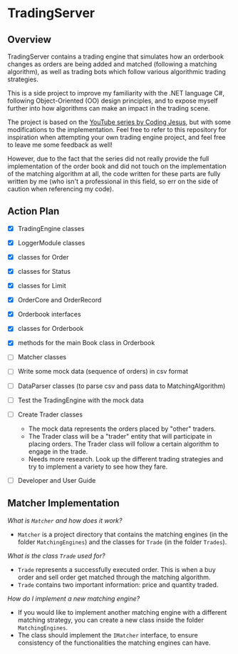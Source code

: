 # <b>TradingServer</b>

## <b>Overview</b>
TradingServer contains a trading engine that simulates how an orderbook changes as orders are being added and matched (following a matching algorithm), as well as trading bots which follow various algorithmic trading strategies.

This is a side project to improve my familiarity with the .NET language C#, following Object-Oriented (OO) design principles, and to expose myself further into how algorithms can make an impact in the trading scene.

The project is based on the [YouTube series by Coding Jesus](https://youtube.com/playlist?list=PLIkrF4j3_p-3fA9LyzSpT6yFPnqvJ02LS), but with some modifications to the implementation. Feel free to refer to this repository for inspiration when attempting your own trading engine project, and feel free to leave me some feedback as well! 

However, due to the fact that the series did not really provide the full implementation of the order book and did not touch on the implementation of the matching algorithm at all, the code written for these parts are fully written by me (who isn't a professional in this field, so err on the side of caution when referencing my code).


## <b>Action Plan</b>
- [x] TradingEngine classes
- [x] LoggerModule classes
- [x] classes for Order 
- [x] classes for Status
- [x] classes for Limit
- [x] OrderCore and OrderRecord
- [x] Orderbook interfaces
- [x] classes for Orderbook
- [x] methods for the main Book class in Orderbook
- [ ] Matcher classes
- [ ] Write some mock data (sequence of orders) in csv format
- [ ] DataParser classes (to parse csv and pass data to MatchingAlgorithm)
- [ ] Test the TradingEngine with the mock data
- [ ] Create Trader classes
    - The mock data represents the orders placed by "other" traders.
    - The Trader class will be a "trader" entity that will participate in placing orders. The Trader class will follow a certain algorithm to engage in the trade.
    - Needs more research. Look up the different trading strategies and try to implement a variety to see how they fare.
- [ ] Developer and User Guide


## <b>Matcher Implementation</b>
<i>What is `Matcher` and how does it work?</i>
- `Matcher` is a project directory that contains the matching engines (in the folder `MatchingEngines`) and the classes for `Trade` (in the folder `Trades`).

<i>What is the class `Trade` used for?</i>
- `Trade` represents a successfully executed order. This is when a buy order and sell order get matched through the matching algorithm.
- `Trade` contains two important information: price and quantity traded.

<i>How do I implement a new matching engine?</i>
- If you would like to implement another matching engine with a different matching strategy, you can create a new class inside the folder `MatchingEngines`. 
- The class should implement the `IMatcher` interface, to ensure consistency of the functionalities the matching engines can have.